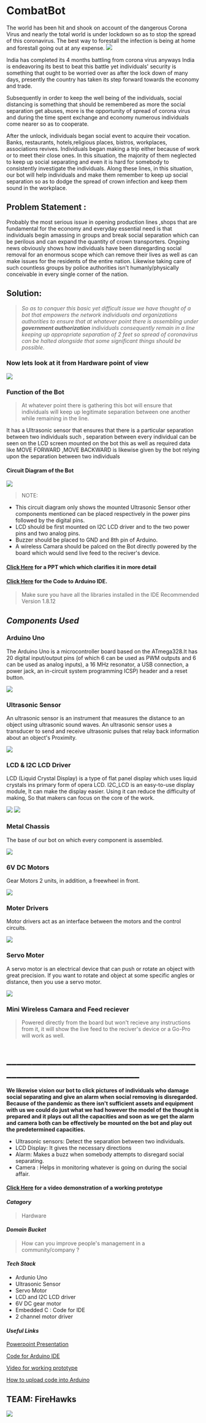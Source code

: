 # CombatBot
The world has been hit and shook on account of the dangerous Corona Virus and nearly the total world is under lockdown so as to stop the spread of this coronavirus. The best way to forestall the infection is being at home and forestall going out at any expense.
![](https://github.com/palak-ag/CombatBot/blob/master/Components/virus.jpg)


India has completed its 4 months battling from corona virus anyways India is endeavoring its best to beat this battle yet individuals' security is something that ought to be worried over as after the lock down of many days, presently the country has taken its step forward towards the economy and trade.

Subsequently in order to keep the well being of the individuals, social distancing  is something that should be remembered as more the social separation get abuses, more is the opportunity of spread of corona virus and during the time spent exchange and economy numerous individuals come nearer so as to cooperate. 

After the unlock, individuals began social event to acquire their vocation. Banks, restaurants, hotels,religious places, bistros, workplaces, associations revives. Individuals began making a trip either because of work or to meet their close ones. In this situation, the majority of them neglected to keep up social separating and even it is hard for somebody to consistently investigate the individuals. Along these lines, in this situation, our bot will help individuals and make them remember to keep up social separation so as to dodge the spread of crown infection and keep them sound in the workplace.

## Problem Statement : 
Probably the most serious issue in opening production lines ,shops that are fundamental for the economy and everyday essential need is that individuals begin amassing in groups and break social separation which can be perilous and can expand the quantity of crown transporters. Ongoing news obviously shows how individuals have been disregarding social removal for an enormous scope which can remove their lives as well as can make issues for the residents of the entire nation. Likewise taking care of such countless groups by police authorities isn't humanly/physically conceivable in every single corner of the nation.

## Solution:
> *So as to conquer this basic yet difficult issue we have thought of a bot that
empowers the network individuals and organizations authorities to ensure that at whatever point there is
assembling under **government authorization** individuals consequently remain 
in a line keeping up appropriate separation of 2 feet so spread of
coronavirus can be halted alongside that some significant things should be
possible*.

### Now lets look at it from Hardware point of view
![](https://github.com/palak-ag/CombatBot/blob/master/Components/pathfinder.jpg)

### Function of the Bot
> At whatever point there is gathering this bot will ensure that individuals will
keep up legitimate separation between one another while remaining in the
line.


It has a Ultrasonic sensor that ensures that there is a particular separation
between two individuals such , separation between every individual can be
seen on the LCD screen mounted on the bot this as well as required data
like MOVE FORWARD ,MOVE BACKWARD is likewise given by the bot
relying upon the separation between two individuals
#### Circuit Diagram of the Bot
![](https://github.com/palak-ag/CombatBot/blob/master/Components/circuit%20diagram.png)

>NOTE: 
- This circuit diagram only shows the mounted Ultrasonic Sensor other components mentioned can be placed respectively in the power
pins followed by the digital pins.
- LCD should be first mounted on I2C LCD driver and to the two power pins and two analog pins.
- Buzzer should be placed to GND and 8th pin of Arduino.
- A wireless Camara should be palced on the Bot directly powered by the board which would send live feed to the reciver's device.


#### [Click Here](https://docs.google.com/presentation/d/1Lg7Z7ok-MSCYx5nri9N9qs3nQ-s_bVMJNmFS2aFdbwE/edit#slide=id.p) for a PPT which which clarifies it in more detail


#### [Click Here](https://github.com/palak-ag/CombatBot/commit/bd789a93576ef5636448bb9d09c7d289414b4966) for the Code to Arduino IDE.
>Make sure you have all the libraries installed in the IDE
>Recommended Version 1.8.12
## *Components Used*
### Arduino Uno
The Arduino Uno is a microcontroller board based on the ATmega328.It has 20 digital input/output pins (of which 6 can be used as PWM outputs and 6 can be used as analog inputs), a 16 MHz resonator, a USB connection, a power jack, an in-circuit system programming ICSP) header and a reset button.

![](https://github.com/palak-ag/CombatBot/blob/master/Components/download.jpg)


### Ultrasonic Sensor
An ultrasonic sensor is an instrument that measures the distance to an object using ultrasonic sound waves. An ultrasonic sensor uses a transducer to send and receive ultrasonic pulses that relay back information about an object's Proximity.


![](https://github.com/palak-ag/CombatBot/blob/master/Components/ultrasonic.jpg)


### LCD & I2C LCD Driver 
LCD (Liquid Crystal Display) is a type of flat panel display which uses liquid crystals ins primary form of opera LCD. I2C_LCD is an easy-to-use display module, It can make the display easier. Using it can reduce the difficulty of making, So that makers can focus on the core of the work.


![](https://github.com/palak-ag/CombatBot/blob/master/Components/lcd.jpg)
![](https://github.com/palak-ag/CombatBot/blob/master/Components/i2c.jpg)


### Metal Chassis
The base of our bot on which every component is assembled. 

![](https://github.com/palak-ag/CombatBot/blob/master/Components/chassis.jpg)

### 6V DC Motors
Gear Motors 2 units, in addition, a freewheel in front.


![](https://github.com/palak-ag/CombatBot/blob/master/Components/motor.jpg)


### Moter Drivers
Motor drivers act as an interface between the motors and the control circuits.


![](https://github.com/palak-ag/CombatBot/blob/master/Components/moterdriver.jpg)


### Servo Moter
A servo motor is an electrical device that can push or rotate an object with great precision. If you want to rotate and object at some specific angles or distance, then you use a servo motor.


![](https://github.com/palak-ag/CombatBot/blob/master/Components/servo.jpg)

### Mini Wireless Camara and Feed reciever
>Powered directly from the board but won't recieve any instructions from it, it will show the live feed to the reciver's device or a Go-Pro will work as well.


# _______________________________________________________________
**We likewise vision our bot to click pictures of individuals who damage
social separating and give an alarm when social removing is disregarded.
Because of the pandemic as there isn't sufficient assets and equipment with
us we could do just what we had however the model of the thought is
prepared and it plays out all the capacities and soon as we get the alarm
and camera both can be effectively be mounted on the bot and play out the
predetermined capacities.**

- Ultrasonic sensors: Detect the separation between two individuals.
- LCD Display: It gives the necessary directions
- Alarm: Makes a buzz when somebody attempts to disregard social separating.
- Camera : Helps in monitoring whatever is going on during the social affair.

#### [Click Here](https://www.youtube.com/watch?v=vUesUMqkxK4) for a video demonstration of a working prototype

#### *Catagory*
>Hardware

#### *Domain Bucket*
>How can you improve people's management in a community/company ?

#### *Tech Stack*
- Ardunio Uno
- Ultrasonic Sensor
- Servo Motor
- LCD and I2C LCD driver
- 6V DC gear motor
- Embedded C : Code for IDE
- 2 channel motor driver

#### *Useful Links*
[Powerpoint Presentation](https://docs.google.com/presentation/d/1Lg7Z7ok-MSCYx5nri9N9qs3nQ-s_bVMJNmFS2aFdbwE/edit#slide=id.g84df18634a_0_293)


[Code for Arduino IDE](https://github.com/palak-ag/CombatBot/commit/bd789a93576ef5636448bb9d09c7d289414b4966)


[Video for working prototype](https://www.youtube.com/watch?v=vUesUMqkxK4)


[How to upload code into Arduino](https://www.youtube.com/watch?v=twUteiSGHPs)


## TEAM: FireHawks
![](https://github.com/palak-ag/CombatBot/blob/master/Components/Firehawks.png)

